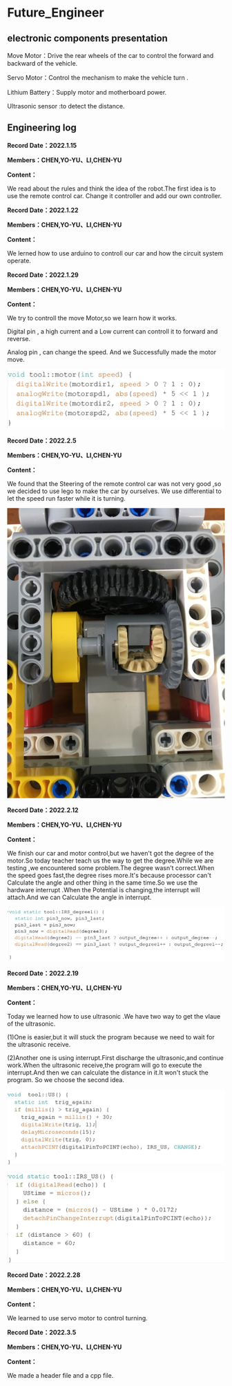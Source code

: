 # Future_Engineer

## electronic components presentation
Move Motor：Drive the rear wheels of the car to control the forward and backward of the vehicle.

Servo Motor：Control the mechanism to make the vehicle turn .

Lithium Battery：Supply motor and motherboard power.

Ultrasonic sensor :to detect the distance.

## Engineering log

**Record Date：2022.1.15**

**Members：CHEN,YO-YU、LI,CHEN-YU**

**Content：**

We read about the rules and think the idea of the robot.The first idea is to use the remote control car.
Change it controller and add our own controller.


**Record Date：2022.1.22**

**Members：CHEN,YO-YU、LI,CHEN-YU**

**Content：**

We lerned how to use arduino to controll our car and how the circuit system operate.

**Record Date：2022.1.29**

**Members：CHEN,YO-YU、LI,CHEN-YU**

**Content：**

We try to controll the move Motor,so we learn how it works.

Digital pin , a high current and a Low current can controll it to forward and reverse.

Analog pin , can change the speed. And we Successfully made the motor move.

![image](https://github.com/yy0106yy/Future_Engineer/blob/main/photos/motor%20code.jpg)

**Record Date：2022.2.5**

**Members：CHEN,YO-YU、LI,CHEN-YU**

**Content：**

We found that the Steering of the remote control car was not very good ,so we decided to use lego to make the car by ourselves.
We use differential to let the speed run faster while it is turning.

![image](https://github.com/yy0106yy/Future_Engineer/blob/main/photos/differential.JPG)

**Record Date：2022.2.12**

**Members：CHEN,YO-YU、LI,CHEN-YU**

**Content：**

We finish our car and motor control,but we haven't got the degree of the motor.So today teacher teach us the way to get the degree.While we are testing ,we encountered some problem.The degree wasn't correct.When the speed goes fast,the degree rises more.It's because processor can't Calculate the angle and 
other thing in the same time.So we use the hardware interrupt .When the Potential is changing,the interrupt will attach.And we can Calculate the 
angle in interrupt.

![image](https://github.com/yy0106yy/Future_Engineer/blob/main/photos/degree%20interrupt.jpg)

**Record Date：2022.2.19**

**Members：CHEN,YO-YU、LI,CHEN-YU**

**Content：**

Today we learned how to use ultrasonic .We have two way to get the vlaue of the ultrasonic.

(1)One is easier,but it will stuck the program because we need to wait for the ultrasonic receive.

(2)Another one is using interrupt.First discharge the ultrasonic,and continue work.When the ultrasonic receive,the program will go to execute the interrupt.And then  we can calculate the distance in it.It won't stuck the program. So we choose the second  idea.

![image](https://github.com/yy0106yy/Future_Engineer/blob/main/photos/US.jpg)

![image](https://github.com/yy0106yy/Future_Engineer/blob/main/photos/US%20IRS.jpg)

**Record Date：2022.2.28**

**Members：CHEN,YO-YU、LI,CHEN-YU**

**Content：**

We learned to use servo motor to control turning.

**Record Date：2022.3.5**

**Members：CHEN,YO-YU、LI,CHEN-YU**

**Content：**

We  made a header file and a cpp file.
